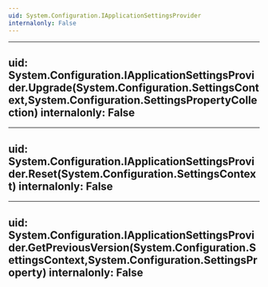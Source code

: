 ```yaml
---
uid: System.Configuration.IApplicationSettingsProvider
internalonly: False
---
```


---
uid: System.Configuration.IApplicationSettingsProvider.Upgrade(System.Configuration.SettingsContext,System.Configuration.SettingsPropertyCollection)
internalonly: False
---

---
uid: System.Configuration.IApplicationSettingsProvider.Reset(System.Configuration.SettingsContext)
internalonly: False
---

---
uid: System.Configuration.IApplicationSettingsProvider.GetPreviousVersion(System.Configuration.SettingsContext,System.Configuration.SettingsProperty)
internalonly: False
---
